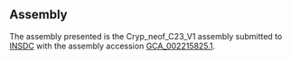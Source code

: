 

Assembly
--------

The assembly presented is the Cryp\_neof\_C23\_V1 assembly submitted to
[INSDC](http://www.insdc.org) with the assembly accession
[GCA\_002215825.1](http://www.ebi.ac.uk/ena/data/view/GCA_002215825.1).
